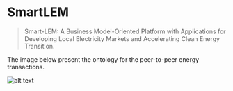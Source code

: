 # SmartLEM

> Smart-LEM: A Business Model-Oriented Platform with Applications for Developing Local Electricity Markets and Accelerating Clean Energy Transition.

The image below present the ontology for the peer-to-peer energy transactions.

![alt text](https://github.com/JCGCosta/SmartLEM-Ontology/blob/main/Diagramas%20-%20SmartLEM%20-%20Ontology%20Concepts.jpg?raw=true)
